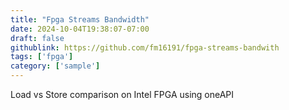 ```yaml
---
title: "Fpga Streams Bandwidth"
date: 2024-10-04T19:38:07-07:00
draft: false
githublink: https://github.com/fm16191/fpga-streams-bandwith
tags: ['fpga']
category: ['sample']
---
```


Load vs Store comparison on Intel FPGA using oneAPI

